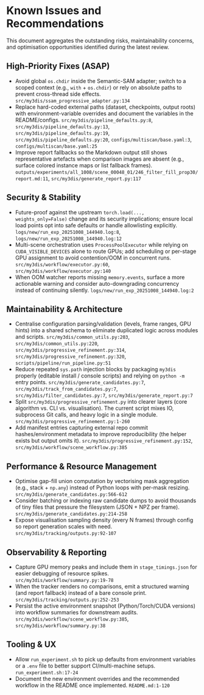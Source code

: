 # Known Issues and Recommendations

This document aggregates the outstanding risks, maintainability concerns, and optimisation opportunities identified during the latest review.

## High-Priority Fixes (ASAP)

- Avoid global `os.chdir` inside the Semantic-SAM adapter; switch to a scoped context (e.g., `with` + `os.chdir`) or rely on absolute paths to prevent cross-thread side effects. `src/my3dis/ssam_progressive_adapter.py:134`
- Replace hard-coded external paths (dataset, checkpoints, output roots) with environment-variable overrides and document the variables in the README/configs. `src/my3dis/pipeline_defaults.py:8`, `src/my3dis/pipeline_defaults.py:13`, `src/my3dis/pipeline_defaults.py:19`, `src/my3dis/pipeline_defaults.py:20`, `configs/multiscan/base.yaml:3`, `configs/multiscan/base.yaml:25`
- Improve report fallbacks so the Markdown output still shows representative artefacts when comparison images are absent (e.g., surface colored instance maps or list fallback frames). `outputs/experiments/all_1008/scene_00048_01/246_filter_fill_prop30/report.md:11`, `src/my3dis/generate_report.py:117`

## Security & Stability

- Future-proof against the upstream `torch.load(..., weights_only=False)` change and its security implications; ensure local load points opt into safe defaults or handle allowlisting explicitly. `logs/new/run_exp_20251008_144940.log:8`, `logs/new/run_exp_20251008_144940.log:12`
- Multi-scene orchestration uses `ProcessPoolExecutor` while relying on `CUDA_VISIBLE_DEVICES` alone to route GPUs; add scheduling or per-stage GPU assignment to avoid contention/OOM in concurrent runs. `src/my3dis/workflow/executor.py:60`, `src/my3dis/workflow/executor.py:140`
- When OOM watcher reports missing `memory.events`, surface a more actionable warning and consider auto-downgrading concurrency instead of continuing silently. `logs/new/run_exp_20251008_144940.log:2`

## Maintainability & Architecture

- Centralise configuration parsing/validation (levels, frame ranges, GPU hints) into a shared schema to eliminate duplicated logic across modules and scripts. `src/my3dis/common_utils.py:203`, `src/my3dis/common_utils.py:220`, `src/my3dis/progressive_refinement.py:314`, `src/my3dis/progressive_refinement.py:320`, `scripts/pipeline/run_pipeline.py:51`
- Reduce repeated `sys.path` injection blocks by packaging `my3dis` properly (editable install / console scripts) and relying on `python -m` entry points. `src/my3dis/generate_candidates.py:7`, `src/my3dis/track_from_candidates.py:7`, `src/my3dis/filter_candidates.py:7`, `src/my3dis/generate_report.py:7`
- Split `src/my3dis/progressive_refinement.py` into clearer layers (core algorithm vs. CLI vs. visualisation). The current script mixes IO, subprocess Git calls, and heavy logic in a single module. `src/my3dis/progressive_refinement.py:1-260`
- Add manifest entries capturing external repo commit hashes/environment metadata to improve reproducibility (the helper exists but output omits it). `src/my3dis/progressive_refinement.py:152`, `src/my3dis/workflow/scene_workflow.py:385`

## Performance & Resource Management

- Optimise gap-fill union computation by vectorising mask aggregation (e.g., stack + `np.any`) instead of Python loops with per-mask resizing. `src/my3dis/generate_candidates.py:566-612`
- Consider batching or indexing raw candidate dumps to avoid thousands of tiny files that pressure the filesystem (JSON + NPZ per frame). `src/my3dis/generate_candidates.py:214-258`
- Expose visualisation sampling density (every N frames) through config so report generation scales with need. `src/my3dis/tracking/outputs.py:92-107`

## Observability & Reporting

- Capture GPU memory peaks and include them in `stage_timings.json` for easier debugging of resource spikes. `src/my3dis/workflow/summary.py:19-78`
- When the tracker renders no comparisons, emit a structured warning (and report fallback) instead of a bare console print. `src/my3dis/tracking/outputs.py:252-253`
- Persist the active environment snapshot (Python/Torch/CUDA versions) into workflow summaries for downstream audits. `src/my3dis/workflow/scene_workflow.py:385`, `src/my3dis/workflow/summary.py:38`

## Tooling & UX

- Allow `run_experiment.sh` to pick up defaults from environment variables or a `.env` file to better support CI/multi-machine setups. `run_experiment.sh:17-24`
- Document the new environment overrides and the recommended workflow in the README once implemented. `README.md:1-120`

